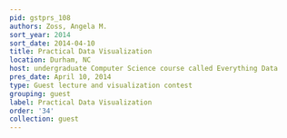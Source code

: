 ```yaml
---
pid: gstprs_108
authors: Zoss, Angela M.
sort_year: 2014
sort_date: 2014-04-10
title: Practical Data Visualization
location: Durham, NC
host: undergraduate Computer Science course called Everything Data
pres_date: April 10, 2014
type: Guest lecture and visualization contest
grouping: guest
label: Practical Data Visualization
order: '34'
collection: guest
---
```

